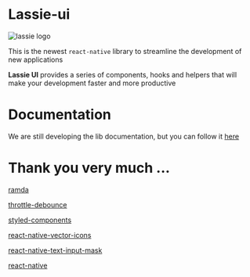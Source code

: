 # Lassie-ui

![lassie logo](https://github.com/ederzadravec/lassie-ui/tree/master/src/assets/img/logo.png 'Lassie UI')

This is the newest `react-native` library to streamline the development of new applications

**Lassie UI** provides a series of components, hooks and helpers that will make your development faster and more productive

# Documentation

We are still developing the lib documentation, but you can follow it
[here](https://ederzadravec.github.io/lassie-ui/)

# Thank you very much ...

[ramda](https://ramdajs.com/docs/)

[throttle-debounce](https://github.com/niksy/throttle-debounce#readme)

[styled-components](https://styled-components.com/docs)

[react-native-vector-icons](https://github.com/oblador/react-native-vector-icons#installation)

[react-native-text-input-mask](https://github.com/react-native-community/react-native-text-input-mask#react-native-text-input-mask)

[react-native](https://reactnative.dev/)
